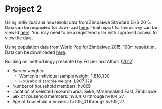 # Project 2

Using individual and household data from Zimbabwe Standard DHS 2015. Data can be requested for download [here](https://dhsprogram.com/data/dataset/Zimbabwe_Standard-DHS_2015.cfm?flag=1). Final report for the survey can be viewed [here](https://dhsprogram.com/pubs/pdf/FR322/FR322.pdf). You may need to be a registered user with approved access to view the data.

Using population data from World Pop for Zimbabwe 2015, 100m resolution. Data can be downloaded [here](https://www.worldpop.org/geodata/summary?id=5209).

Building on methodology presented by Frazier and Alfons ([2012](https://papers.ssrn.com/sol3/papers.cfm?abstract_id=2086345)).

- Survey weights:
	- Women's individual sample weight: 1,818,330
	- Household sample weight: 1,807,388
- Number of household members: hv009
- Location of selected research area: Seke, Mashonaland East, Zimbabwe
- Sex of household members: hv104_01 through hv104_27
- Age of household members: hv105_01 through hv105_27